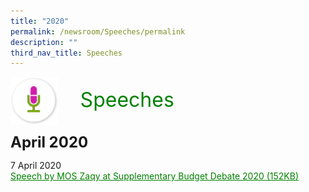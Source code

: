 ```yaml
---
title: "2020"
permalink: /newsroom/Speeches/permalink
description: ""
third_nav_title: Speeches
---
```

<html><img class="MicIcon" src="/images/icons/ico_speeches.png" align="left">
<br><font align="center" color="green" size="+3">&nbsp;&nbsp;&nbsp;&nbsp;Speeches</font><br><br><br>
<font size="+2"><b>April 2020</b></font><br>

7 April 2020<br>
<a class="hyperlink" href="/files/pdf-speeches/2020/april/Speech%20by%20MOS%20Zaqy%20at%20Supplementary%20Budget%20Debate%202020.pdf">Speech by MOS Zaqy at Supplementary Budget Debate 2020 (152KB)</a>
</html>
<style>
img.MicIcon {
  height: 15%;
  width: 15%;
}
a.hyperlink {
	color:green;
	}
	  }
a.hyperlink:hover {
    color:MediumVioletRed;
}
</style>